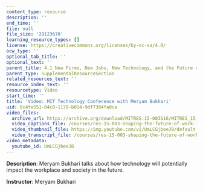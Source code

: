 ```yaml
---
content_type: resource
description: ''
end_time: ''
file: null
file_size: '29123670'
learning_resource_types: []
license: https://creativecommons.org/licenses/by-nc-sa/4.0/
ocw_type: ''
optional_tab_title: ''
optional_text: ''
parent_title: 4.1 New Firms, New Jobs, New Technology, and the Future of Work
parent_type: SupplementalResourceSection
related_resources_text: ''
resource_index_text: ''
resourcetype: Video
start_time: ''
title: 'Video: MIT Technology Conference with Meryam Bukhari'
uid: 8c4fe551-04c0-1179-b014-9df7384fa0ca
video_files:
  archive_url: https://archive.org/download/MITRES.15-003S16/MITRES_15_003S16_4-1-8_360p.mp4
  video_captions_file: /courses/res-15-003-shaping-the-future-of-work-15-662x-spring-2016/b0a72f3d9d075147b6291cfa1a41b29c_UmLCGjbeeJ8.vtt
  video_thumbnail_file: https://img.youtube.com/vi/UmLCGjbeeJ8/default.jpg
  video_transcript_file: /courses/res-15-003-shaping-the-future-of-work-15-662x-spring-2016/4d1bb5142b0f6712dae0750283e8e550_UmLCGjbeeJ8.pdf
video_metadata:
  youtube_id: UmLCGjbeeJ8
---
```


**Description**: Meryam Bukhari talks about how technology will potentially impact the workplace and society in the future.

**Instructor**: Meryam Bukhari

